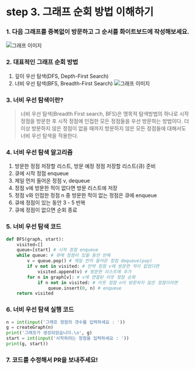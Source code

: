 # step 3. 그래프 순회 방법 이해하기
### 1. 다음 그래프를 중복없이 방문하고 그 순서를 화이트보드에 작성해보세요.
![그래프 이미지](http://cfile223.uf.daum.net/image/2610974C539D5C81021EB7)  

### 2. 대표적인 그래프 순회 방법
1. 깊이 우선 탐색(DFS, Depth-First Search)  
2. 너비 우선 탐색(BFS, Breadth-First Search)
![그래프 이미지](https://t1.daumcdn.net/cfile/tistory/997C3C3E5BD01AF41D)  

### 3. 너비 우선 탐색이란?
> 너비 우선 탐색(Breadth First search, BFS)은 맹목적 탐색방법의 하나로 시작 정점을 방문한 후 시작 정점에 인접한 모든 정점들을 우선 방문하는 방법이다. 더 이상 방문하지 않은 정점이 없을 때까지 방문하지 않은 모든 정점들에 대해서도 너비 우선 탐색을 적용한다. 

### 4. 너비 우선 탐색 알고리즘
1. 방문한 정점 저장할 리스트, 방문 예정 정점 저장할 리스트(큐) 준비
2. 큐에 시작 정점 enqueue
3. 제일 먼저 들어온 정점 v, dequeue
4. 정점 v에 방문한 적이 없다면 방문 리스트에 저장
5. 정점 v와 인접한 정점 n 중 방문한 적이 없는 정점은 큐에 enqueue
6. 큐에 정점이 있는 동안 3 - 5 반복
7. 큐에 정점이 없으면 순회 종료

### 5. 너비 우선 탐색 코드
```python
def BFS(graph, start):
    visited=[]
    queue=[start] # 시작 정점 enqueue
    while queue: # 큐에 정점이 있을 동안 반복
        v = queue.pop() # 제일 먼저 들어온 정점 dequeue(pop)
        if v not in visited: # 만약 정점 v에 방문한 적이 없었다면
            visited.append(v) # 방문한 리스트에 추가
        for n in graph[v]: # v에 연결된 이웃 정점 순회
            if n not in visited: # 이웃 정점 n이 방문하지 않은 정점이라면
                queue.insert(0, n) # enqueue
    return visited
```

### 6. 너비 우선 탐색 실행 코드
```python
n = int(input('그래프 정점의 갯수를 입력하세요 : '))
g = createGraph(n)
print('그래프가 생성되었습니다.\n', g)
start = int(input('시작하려는 정점을 입력하세요 : '))
print(g, start))
```

### 7. 코드를 수정해서 PR을 보내주세요!

